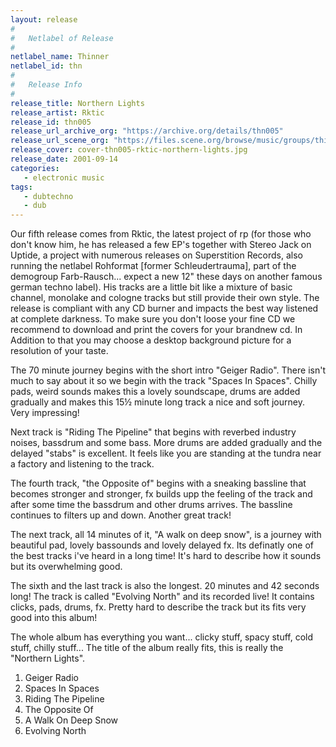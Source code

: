 ```yaml
---
layout: release
#
#   Netlabel of Release
#
netlabel_name: Thinner
netlabel_id: thn
#
#   Release Info
#
release_title: Northern Lights
release_artist: Rktic
release_id: thn005
release_url_archive_org: "https://archive.org/details/thn005"
release_url_scene_org: "https://files.scene.org/browse/music/groups/thinner/zip/"
release_cover: cover-thn005-rktic-northern-lights.jpg
release_date: 2001-09-14
categories:
   - electronic music
tags:
   - dubtechno
   - dub
---
```

Our fifth release comes from Rktic, the latest project of rp (for those who don't know him, he has released a few EP's together with Stereo Jack on Uptide, a project with numerous releases on Superstition Records, also running the netlabel Rohformat [former Schleudertrauma], part of the demogroup Farb-Rausch... expect a new 12" these days on another famous german techno label). His tracks are a little bit like a mixture of basic channel, monolake and cologne tracks but still provide their own style. The release is compliant with any CD burner and impacts the best way listened at complete darkness. To make sure you don't loose your fine CD we recommend to download and print the covers for your brandnew cd. In Addition to that you may choose a desktop background picture for a resolution of your taste.

The 70 minute journey begins with the short intro "Geiger Radio". There isn't much to say about it so we begin with the track "Spaces In Spaces". Chilly pads, weird sounds makes this a lovely soundscape, drums are added gradually and makes this 15½ minute long track a nice and soft journey. Very impressing!

Next track is "Riding The Pipeline" that begins with reverbed industry noises, bassdrum and some bass. More drums are added gradually and the delayed "stabs" is excellent. It feels like you are standing at the tundra near a factory and listening to the track.

The fourth track, "the Opposite of" begins with a sneaking bassline that becomes stronger and stronger, fx builds upp the feeling of the track and after some time the bassdrum and other drums arrives. The bassline continues to filters up and down. Another great track!

The next track, all 14 minutes of it, "A walk on deep snow", is a journey with beautiful pad, lovely bassounds and lovely delayed fx. Its definatly one of the best tracks i've heard in a long time! It's hard to describe how it sounds but its overwhelming good.

The sixth and the last track is also the longest. 20 minutes and 42 seconds long! The track is called "Evolving North" and its recorded live! It contains clicks, pads, drums, fx. Pretty hard to describe the track but its fits very good into this album!

The whole album has everything you want... clicky stuff, spacy stuff, cold stuff, chilly stuff... The title of the album really fits, this is really the "Northern Lights".

1. Geiger Radio
2. Spaces In Spaces
3. Riding The Pipeline
4. The Opposite Of
5. A Walk On Deep Snow
6. Evolving North